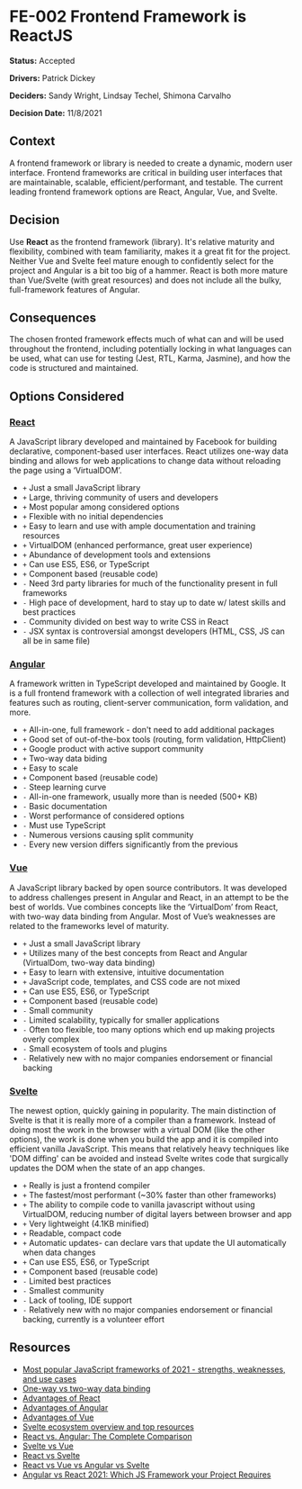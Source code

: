 # FE-002 Frontend Framework is ReactJS

**Status:** Accepted

**Drivers:** Patrick Dickey

**Deciders:** Sandy Wright, Lindsay Techel, Shimona Carvalho

**Decision Date:** 11/8/2021

## Context

A frontend framework or library is needed to create a dynamic, modern user interface. Frontend frameworks are critical in building user interfaces that are maintainable, scalable, efficient/performant, and testable. The current leading frontend framework options are React, Angular, Vue, and Svelte.

## Decision

Use **React** as the frontend framework (library). It's relative maturity and flexibility, combined with team familiarity, makes it a great fit for the project. Neither Vue and Svelte feel mature enough to confidently select for the project and Angular is a bit too big of a hammer. React is both more mature than Vue/Svelte (with great resources) and does not include all the bulky, full-framework features of Angular.

## Consequences

The chosen fronted framework effects much of what can and will be used throughout the frontend, including potentially locking in what languages can be used, what can use for testing (Jest, RTL, Karma, Jasmine), and how the code is structured and maintained.

## Options Considered

### [React](https://reactjs.org/)

A JavaScript library developed and maintained by Facebook for building declarative, component-based user interfaces. React utilizes one-way data binding and allows for web applications to change data without reloading the page using a ‘VirtualDOM’.

- `+` Just a small JavaScript library
- `+` Large, thriving community of users and developers
- `+` Most popular among considered options
- `+` Flexible with no initial dependencies
- `+` Easy to learn and use with ample documentation and training resources
- `+` VirtualDOM (enhanced performance, great user experience)
- `+` Abundance of development tools and extensions
- `+` Can use ES5, ES6, or TypeScript
- `+` Component based (reusable code)
- `-` Need 3rd party libraries for much of the functionality present in full frameworks
- `-` High pace of development, hard to stay up to date w/ latest skills and best practices
- `-` Community divided on best way to write CSS in React
- `-` JSX syntax is controversial amongst developers (HTML, CSS, JS can all be in same file)

### [Angular](https://angular.io/)

A framework written in TypeScript developed and maintained by Google. It is a full frontend framework with a collection of well integrated libraries and features such as routing, client-server communication, form validation, and more.

- `+` All-in-one, full framework - don't need to add additional packages
- `+` Good set of out-of-the-box tools (routing, form validation, HttpClient)
- `+` Google product with active support community
- `+` Two-way data biding
- `+` Easy to scale
- `+` Component based (reusable code)
- `-` Steep learning curve
- `-` All-in-one framework, usually more than is needed (500+ KB)
- `-` Basic documentation
- `-` Worst performance of considered options
- `-` Must use TypeScript
- `-` Numerous versions causing split community
- `-` Every new version differs significantly from the previous

### [Vue](https://vuejs.org/)

A JavaScript library backed by open source contributors. It was developed to address challenges present in Angular and React, in an attempt to be the best of worlds. Vue combines concepts like the ‘VirtualDom’ from React, with two-way data binding from Angular. Most of Vue’s weaknesses are related to the frameworks level of maturity.

- `+` Just a small JavaScript library
- `+` Utilizes many of the best concepts from React and Angular (VirtualDom, two-way data binding)
- `+` Easy to learn with extensive, intuitive documentation
- `+` JavaScript code, templates, and CSS code are not mixed
- `+` Can use ES5, ES6, or TypeScript
- `+` Component based (reusable code)
- `-` Small community
- `-` Limited scalability, typically for smaller applications
- `-` Often too flexible, too many options which end up making projects overly complex
- `-` Small ecosystem of tools and plugins
- `-` Relatively new with no major companies endorsement or financial backing

### [Svelte](https://svelte.dev/)

The newest option, quickly gaining in popularity. The main distinction of Svelte is that it is really more of a compiler than a framework. Instead of doing most the work in the browser with a virtual DOM (like the other options), the work is done when you build the app and it is compiled into efficient vanilla JavaScript. This means that relatively heavy techniques like 'DOM diffing' can be avoided and instead Svelte writes code that surgically updates the DOM when the state of an app changes.

- `+` Really is just a frontend compiler
- `+` The fastest/most performant (~30% faster than other frameworks)
- `+` The ability to compile code to vanilla javascript without using VirtualDOM, reducing number of digital layers between browser and app
- `+` Very lightweight (4.1KB minified)
- `+` Readable, compact code
- `+` Automatic updates- can declare vars that update the UI automatically when data changes
- `+` Can use ES5, ES6, or TypeScript
- `+` Component based (reusable code)
- `-` Limited best practices
- `-` Smallest community
- `-` Lack of tooling, IDE support
- `-` Relatively new with no major companies endorsement or financial backing, currently is a volunteer effort

## Resources

- [Most popular JavaScript frameworks of 2021 - strengths, weaknesses, and use cases](https://kruschecompany.com/ember-jquery-angular-react-vue-what-to-choose/)
- [One-way vs two-way data binding](https://stackoverflow.com/a/37566693)
- [Advantages of React](https://www.telerik.com/blogs/5-benefits-of-reactjs-to-brighten-a-cloudy-day)
- [Advantages of Angular](https://light-it.net/blog/8-advantages-of-angular-for-businesses-and-developers/)
- [Advantages of Vue](https://procoders.tech/blog/advantages-of-vue-js/)
- [Svelte ecosystem overview and top resources](https://daily.dev/blog/building-with-svelte-all-you-need-to-know-before-you-start)
- [React vs. Angular: The Complete Comparison](https://programmingwithmosh.com/react/react-vs-angular/)
- [Svelte vs Vue](https://www.simform.com/blog/svelte-vs-vue/)
- [React vs Svelte](https://www.simform.com/blog/react-vs-svelte/)
- [React vs Vue vs Angular vs Svelte](https://dev.to/hb/react-vs-vue-vs-angular-vs-svelte-1fdm)
- [Angular vs React 2021: Which JS Framework your Project Requires](https://www.simform.com/blog/angular-vs-react/)
